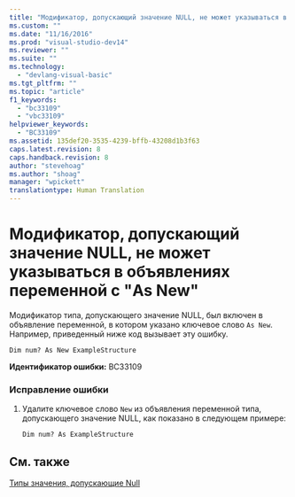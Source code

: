 ```yaml
---
title: "Модификатор, допускающий значение NULL, не может указываться в объявлениях переменной с &quot;As New&quot; | Microsoft Docs"
ms.custom: ""
ms.date: "11/16/2016"
ms.prod: "visual-studio-dev14"
ms.reviewer: ""
ms.suite: ""
ms.technology: 
  - "devlang-visual-basic"
ms.tgt_pltfrm: ""
ms.topic: "article"
f1_keywords: 
  - "bc33109"
  - "vbc33109"
helpviewer_keywords: 
  - "BC33109"
ms.assetid: 135def20-3535-4239-bffb-43208d1b3f63
caps.latest.revision: 8
caps.handback.revision: 8
author: "stevehoag"
ms.author: "shoag"
manager: "wpickett"
translationtype: Human Translation
---
```

# Модификатор, допускающий значение NULL, не может указываться в объявлениях переменной с &quot;As New&quot;
Модификатор типа, допускающего значение NULL, был включен в объявление переменной, в котором указано ключевое слово `As New`. Например, приведенный ниже код вызывает эту ошибку.  
  
```vb#  
Dim num? As New ExampleStructure  
```  
  
 **Идентификатор ошибки:** BC33109  
  
### Исправление ошибки  
  
1.  Удалите ключевое слово `New` из объявления переменной типа, допускающего значение NULL, как показано в следующем примере:  
  
    ```vb#  
    Dim num? As ExampleStructure  
    ```  
  
## См. также  
 [Типы значения, допускающие Null](../../visual-basic/programming-guide/language-features/data-types/nullable-value-types.md)